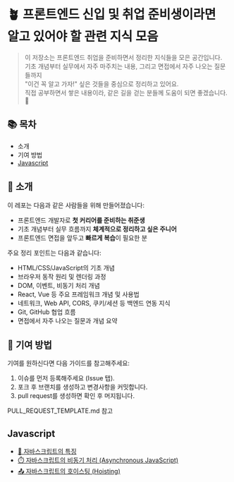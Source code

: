 # 🪴 프론트엔드 신입 및 취업 준비생이라면 알고 있어야 할 관련 지식 모음

> 이 저장소는 프론트엔드 취업을 준비하면서 정리한 지식들을 모은 공간입니다.  
> 기초 개념부터 실무에서 자주 마주치는 내용, 그리고 면접에서 자주 나오는 질문들까지  
> "이건 꼭 알고 가자!" 싶은 것들을 중심으로 정리하고 있어요.  
> 직접 공부하면서 쌓은 내용이라, 같은 길을 걷는 분들께 도움이 되면 좋겠습니다. 🙌

## 📚 목차

- 소개
- 기여 방법
- [Javascript](#javascript)

## 👋 소개

이 레포는 다음과 같은 사람들을 위해 만들어졌습니다:

- 프론트엔드 개발자로 **첫 커리어를 준비하는 취준생**
- 기초 개념부터 실무 흐름까지 **체계적으로 정리하고 싶은 주니어**
- 프론트엔드 면접을 앞두고 **빠르게 복습**이 필요한 분

주요 정리 포인트는 다음과 같습니다:

- HTML/CSS/JavaScript의 기초 개념
- 브라우저 동작 원리 및 렌더링 과정
- DOM, 이벤트, 비동기 처리 개념
- React, Vue 등 주요 프레임워크 개념 및 사용법
- 네트워크, Web API, CORS, 쿠키/세션 등 백엔드 연동 지식
- Git, GitHub 협업 흐름
- 면접에서 자주 나오는 질문과 개념 요약

## 🤝 기여 방법

기여를 원하신다면 다음 가이드를 참고해주세요:

1. 이슈를 먼저 등록해주세요 (Issue 탭).
2. 포크 후 브랜치를 생성하고 변경사항을 커밋합니다.
3. pull request를 생성하면 확인 후 머지됩니다.

PULL_REQUEST_TEMPLATE.md 참고

## Javascript

- [📌 자바스크립트의 특징](Note/javascript/characteristics.md)
- [⏱️ 자바스크립트의 비동기 처리 (Asynchronous JavaScript)](Note/javascript/async.md)
- [📤 자바스크립트의 호이스팅 (Hoisting)](Note/javascript/hoisting.md)
